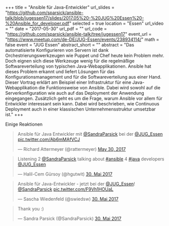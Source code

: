 +++
title = "Ansible für Java-Entwickler"
url_slides = "https://github.com/sparsick/ansible-talk/blob/jugessen17/slides/2017.05%20-%20JUG%20Essen%20-%20Ansible_for_developer.pdf"
selected = true
location = "Essen"
url_video = ""
date = "2017-05-30"
url_pdf = ""
url_code = "https://github.com/sparsick/ansible-talk/tree/jugessen17"
event_url = "https://www.meetup.com/de-DE/JUG-Essen/events/238934114/"
math = false
event = "JUG Essen"
abstract_short = ""
abstract = "Das automatisierte Konfigurieren von Servern ist dank Orchestrierungswerkzeugen wie Puppet und Chef heute kein Problem mehr. Doch eignen sich diese Werkzeuge wenig für die regelmäßige Softwareverteilung von typischen Java-Webapplikationen. Ansible hat dieses Problem erkannt und liefert Lösungen für das Konfigurationsmanagement und für die Softwareverteilung aus einer Hand. Dieser Vortrag erklärt am Beispiel einer Infrastruktur für eine Java-Webapplikation die Funktionsweise von Ansible. Dabei wird sowohl auf die Serverkonfiguration wie auch auf das Deployment der Anwendung eingegangen. Zusätzlich geht es um die Frage, warum Ansible vor allem für Entwickler interessant sein kann. Dabei wird beschrieben, wie Continuous Deployment auch in einer klassischen Unternehmensstruktur umsetzbar ist."
+++

Einige Reaktionen

<blockquote class="twitter-tweet" data-partner="tweetdeck"><p lang="de" dir="ltr">Ansible für Java Entwickler mit <a href="https://twitter.com/SandraParsick">@SandraParsick</a> bei der <a href="https://twitter.com/JUG_Essen">@JUG_Essen</a> <a href="https://t.co/Ab6mMAfVCJ">pic.twitter.com/Ab6mMAfVCJ</a></p>&mdash; Richard Attermeyer (@rattermeyer) <a href="https://twitter.com/rattermeyer/status/869605258300985346">May 30, 2017</a></blockquote>
<script async src="//platform.twitter.com/widgets.js" charset="utf-8"></script>

<blockquote class="twitter-tweet" data-lang="de"><p lang="en" dir="ltr">Listening 2 <a href="https://twitter.com/SandraParsick">@SandraParsick</a> talking about <a href="https://twitter.com/hashtag/ansible?src=hash">#ansible</a> 4 <a href="https://twitter.com/hashtag/java?src=hash">#java</a> developers <a href="https://twitter.com/JUG_Essen">@JUG_Essen</a></p>&mdash; Halil-Cem Gürsoy (@hgutwit) <a href="https://twitter.com/hgutwit/status/869601763531378689">30. Mai 2017</a></blockquote>
<script async src="//platform.twitter.com/widgets.js" charset="utf-8"></script>

<blockquote class="twitter-tweet" data-lang="de"><p lang="de" dir="ltr">Ansible für Java-Entwickler - jetzt bei der <a href="https://twitter.com/JUG_Essen">@JUG_Essen</a>! <a href="https://twitter.com/SandraParsick">@SandraParsick</a> <a href="https://t.co/F9Vh1HOUaL">pic.twitter.com/F9Vh1HOUaL</a></p>&mdash; Sascha Wiedenfeld (@swiedsw) <a href="https://twitter.com/swiedsw/status/869600093028184064">30. Mai 2017</a></blockquote>
<script async src="//platform.twitter.com/widgets.js" charset="utf-8"></script>

<blockquote class="twitter-tweet" data-lang="de"><p lang="en" dir="ltr">Thank you :)</p>&mdash; Sandra Parsick (@SandraParsick) <a href="https://twitter.com/SandraParsick/status/869665985464348672">30. Mai 2017</a></blockquote>
<script async src="//platform.twitter.com/widgets.js" charset="utf-8"></script>
